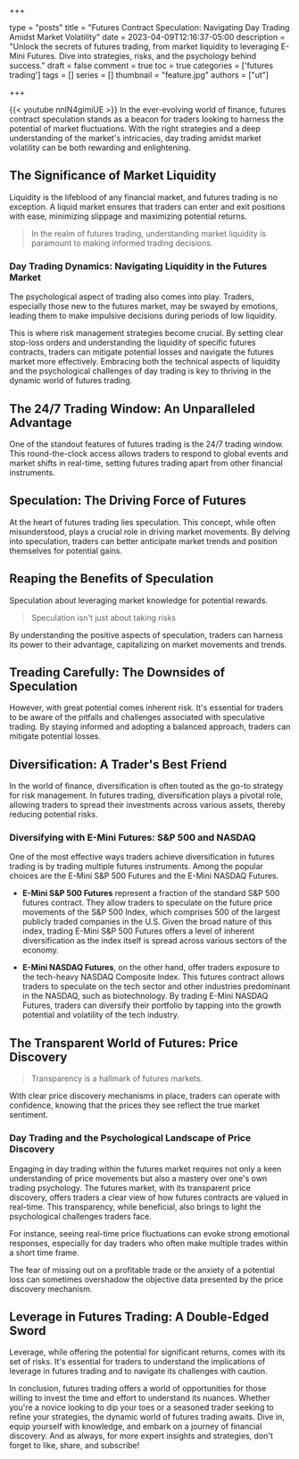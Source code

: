 +++

type = "posts"
title = "Futures Contract Speculation: Navigating Day Trading Amidst Market Volatility"
date =  2023-04-09T12:16:37-05:00
description = "Unlock the secrets of futures trading, from market liquidity to leveraging E-Mini Futures. Dive into strategies, risks, and the psychology behind success."
draft = false
comment = true
toc = true
categories = ['futures trading']
tags = []
series = []
thumbnail = "feature.jpg"
authors = ["ut"]

+++

{{< youtube nnlN4gimiUE >}}
In the ever-evolving world of finance, futures contract speculation stands as a beacon for traders looking to harness the potential of market fluctuations. With the right strategies and a deep understanding of the market's intricacies, day trading amidst market volatility can be both rewarding and enlightening.

## The Significance of Market Liquidity
Liquidity is the lifeblood of any financial market, and futures trading is no exception. A liquid market ensures that traders can enter and exit positions with ease, minimizing slippage and maximizing potential returns.

> In the realm of futures trading, understanding market liquidity is paramount to making informed trading decisions.

### Day Trading Dynamics: Navigating Liquidity in the Futures Market

The psychological aspect of trading also comes into play. Traders, especially those new to the futures market, may be swayed by emotions, leading them to make impulsive decisions during periods of low liquidity.

This is where risk management strategies become crucial. By setting clear stop-loss orders and understanding the liquidity of specific futures contracts, traders can mitigate potential losses and navigate the futures market more effectively. Embracing both the technical aspects of liquidity and the psychological challenges of day trading is key to thriving in the dynamic world of futures trading.


## The 24/7 Trading Window: An Unparalleled Advantage
One of the standout features of futures trading is the 24/7 trading window. This round-the-clock access allows traders to respond to global events and market shifts in real-time, setting futures trading apart from other financial instruments.

## Speculation: The Driving Force of Futures
At the heart of futures trading lies speculation. This concept, while often misunderstood, plays a crucial role in driving market movements. By delving into speculation, traders can better anticipate market trends and position themselves for potential gains.

## Reaping the Benefits of Speculation
Speculation about leveraging market knowledge for potential rewards. 
> Speculation isn't just about taking risks

By understanding the positive aspects of speculation, traders can harness its power to their advantage, capitalizing on market movements and trends.


## Treading Carefully: The Downsides of Speculation
However, with great potential comes inherent risk. It's essential for traders to be aware of the pitfalls and challenges associated with speculative trading. By staying informed and adopting a balanced approach, traders can mitigate potential losses.

## Diversification: A Trader's Best Friend
In the world of finance, diversification is often touted as the go-to strategy for risk management. In futures trading, diversification plays a pivotal role, allowing traders to spread their investments across various assets, thereby reducing potential risks.

### Diversifying with E-Mini Futures: S&P 500 and NASDAQ

One of the most effective ways traders achieve diversification in futures trading is by trading multiple futures instruments. Among the popular choices are the E-Mini S&P 500 Futures and the E-Mini NASDAQ Futures.

 - **E-Mini S&P 500 Futures** represent a fraction of the standard S&P 500 futures contract. They allow traders to speculate on the future price movements of the S&P 500 Index, which comprises 500 of the largest publicly traded companies in the U.S. Given the broad nature of this index, trading E-Mini S&P 500 Futures offers a level of inherent diversification as the index itself is spread across various sectors of the economy.

 - **E-Mini NASDAQ Futures**, on the other hand, offer traders exposure to the tech-heavy NASDAQ Composite Index. This futures contract allows traders to speculate on the tech sector and other industries predominant in the NASDAQ, such as biotechnology. By trading E-Mini NASDAQ Futures, traders can diversify their portfolio by tapping into the growth potential and volatility of the tech industry.

## The Transparent World of Futures: Price Discovery
> Transparency is a hallmark of futures markets.

With clear price discovery mechanisms in place, traders can operate with confidence, knowing that the prices they see reflect the true market sentiment.

### Day Trading and the Psychological Landscape of Price Discovery

Engaging in day trading within the futures market requires not only a keen understanding of price movements but also a mastery over one's own trading psychology. The futures market, with its transparent price discovery, offers traders a clear view of how futures contracts are valued in real-time. This transparency, while beneficial, also brings to light the psychological challenges traders face.

For instance, seeing real-time price fluctuations can evoke strong emotional responses, especially for day traders who often make multiple trades within a short time frame.

The fear of missing out on a profitable trade or the anxiety of a potential loss can sometimes overshadow the objective data presented by the price discovery mechanism.

## Leverage in Futures Trading: A Double-Edged Sword
Leverage, while offering the potential for significant returns, comes with its set of risks. It's essential for traders to understand the implications of leverage in futures trading and to navigate its challenges with caution.

<!-- {{< youtubepl PL9uZis3GV47yLhTR0U2XddTyxKMiNYbWL >}} -->
In conclusion, futures trading offers a world of opportunities for those willing to invest the time and effort to understand its nuances. Whether you're a novice looking to dip your toes or a seasoned trader seeking to refine your strategies, the dynamic world of futures trading awaits. Dive in, equip yourself with knowledge, and embark on a journey of financial discovery. And as always, for more expert insights and strategies, don't forget to like, share, and subscribe!


